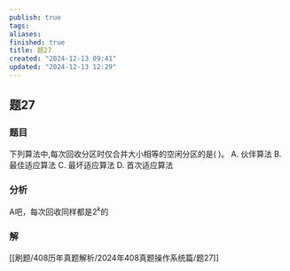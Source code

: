 ```yaml
---
publish: true
tags: 
aliases: 
finished: true
title: 题27
created: "2024-12-13 09:41"
updated: "2024-12-13 12:29"
---
```

## 题27
### 题目
下列算法中,每次回收分区时仅合并大小相等的空闲分区的是( )。
A. 伙伴算法 
B. 最佳适应算法
C. 最坏适应算法
D. 首次适应算法
### 分析
A吧，每次回收同样都是$2^{k}$的
### 解
[[刷题/408历年真题解析/2024年408真题操作系统篇/题27]]
